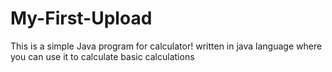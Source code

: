 # My-First-Upload
This is a simple Java program for calculator!
written in java language where you can use it to calculate basic calculations
